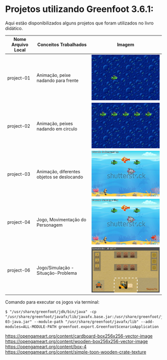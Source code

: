 # Projetos utilizando Greenfoot 3.6.1:

Aqui estão disponibilizados alguns projetos que foram utilizados no livro didático. 

| Nome Arquivo Local | Conceitos Trabalhados                             | Imagem                                           |
|--------------------|---------------------------------------------------|--------------------------------------------------|
| project-01		 | Animação, peixe nadando para frente               | ![](../../../img/unidade1/secao3/project-01.png) |
| project-02         | Animação, peixes nadando em circulo               | ![](../../../img/unidade1/secao3/project-02.png) |
| project-03		 | Animação, diferentes objetos se deslocando        | ![](../../../img/unidade1/secao3/project-03.png) |
| project-04         | Jogo, Movimentação do Personagem                  | ![](../../../img/unidade1/secao3/project-04.png) |
| project-06         | Jogo/Simulação - Situação-Problema                | ![](../../../img/unidade1/secao3/project-06.png) |

Comando para executar os jogos via terminal: 

```
$ "/usr/share/greenfoot/jdk/bin/java" -cp "/usr/share/greenfoot/javafx/lib/javafx.base.jar:/usr/share/greenfoot/javafx/lib/javafx.controls.jar:/usr/share/greenfoot/javafx/lib/javafx.fxml.jar:/usr/share/greenfoot/javafx/lib/javafx.graphics.jar:/usr/share/greenfoot/javafx/lib/javafx.media.jar:/usr/share/greenfoot/javafx/lib/javafx.properties.jar:/usr/share/greenfoot/javafx/lib/javafx.swing.jar:/usr/share/greenfoot/javafx/lib/javafx.web.jar:/home/jesimar/greenfoot/project-03-java.jar" --module-path "/usr/share/greenfoot/javafx/lib" --add-modules=ALL-MODULE-PATH greenfoot.export.GreenfootScenarioApplication
```



https://opengameart.org/content/cardboard-box256x256-vector-image
https://opengameart.org/content/wooden-box256x256-vector-image
https://opengameart.org/content/box-4
https://opengameart.org/content/simple-toon-wooden-crate-texture
